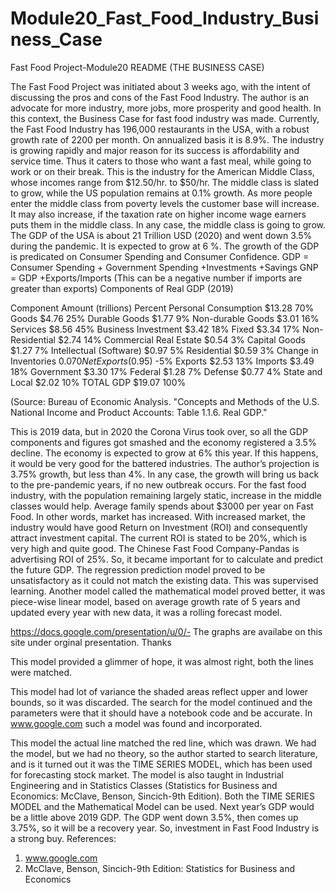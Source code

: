 # Module20_Fast_Food_Industry_Business_Case
Fast Food Project-Module20
README (THE BUSINESS CASE)

The Fast Food Project was initiated about 3 weeks ago, with the intent of discussing the pros and cons of the Fast Food Industry. The author is an advocate for more industry, more jobs, more prosperity and good health. In this context, the Business Case for fast food industry was made.
Currently, the Fast Food Industry has 196,000 restaurants in the USA, with a robust growth rate of 2200 per month. On annualized basis it is 8.9%. The industry is growing rapidly and major reason for its success is affordability and service time.  Thus it caters to those who want a fast meal, while going to work or on their break. This is the industry for the American Middle Class, whose incomes range from $12.50/hr. to $50/hr. The middle class is slated to grow, while the US population remains at 0.1% growth. As more people enter the middle class from poverty levels the customer base will increase. It may also increase, if the taxation rate on higher income wage earners puts them in the middle class. In any case, the middle class is going to grow.
The GDP of the USA is about 21 Trillion USD (2020) and went down 3.5% during the pandemic. It is expected to grow at 6 %.  The growth of the GDP is predicated on Consumer Spending and Consumer Confidence.
GDP = Consumer Spending + Government Spending +Investments +Savings
GNP = GDP +Exports/Imports (This can be a negative number if imports are greater than exports)
Components of Real GDP (2019)		
		
Component	Amount (trillions)	Percent
Personal Consumption	$13.28 	70%
  Goods	$4.76 	25%
    Durable Goods	$1.77 	9%
    Non-durable Goods	$3.01 	16%
  Services	$8.56 	45%
Business Investment	$3.42 	18%
  Fixed	$3.34 	17%
    Non-Residential	$2.74 	14%
      Commercial Real Estate	$0.54 	3%
      Capital Goods	$1.27 	7%
      Intellectual (Software)	$0.97 	5%
    Residential	$0.59 	3%
  Change in Inventories	$0.07 	0%
Net Exports	($0.95)	-5%
  Exports	$2.53 	13%
  Imports	$3.49 	18%
Government	$3.30 	17%
  Federal	$1.28 	7%
    Defense	$0.77 	4%
  State and Local	$2.02 	10%
TOTAL GDP	$19.07 	100%
		
(Source: Bureau of Economic Analysis. "Concepts and Methods of the U.S. National Income and Product Accounts: Table 1.1.6. Real GDP."		
		
This is 2019 data, but in 2020 the Corona Virus took over, so all the GDP components and figures got smashed and the economy registered a 3.5% decline.  The economy is expected to grow at 6% this year. If this happens, it would be very good for the battered industries. The author’s projection is 3.75% growth, but less than 4%. In any case, the growth will bring us back to the pre-pandemic years, if no new outbreak occurs.
For the fast food industry, with the population remaining largely static, increase in the middle classes would help. Average family spends about $3000 per year on Fast Food. In other words, market has increased. With increased market, the industry would have good Return on Investment (ROI) and consequently attract investment capital. The current ROI is stated to be 20%, which is very high and quite good. The Chinese Fast Food Company-Pandas is advertising ROI of 25%.
So, it became important for to calculate and predict the future GDP. The regression prediction model proved to be unsatisfactory as it could not match the existing data. This was supervised learning.
Another model called the mathematical model proved better, it was piece-wise linear model, based on average growth rate of 5 years and updated every year with new data, it was a rolling forecast model.

https://docs.google.com/presentation/u/0/- The graphs are availabe on this site under orginal presentation. Thanks
 
This model provided a glimmer of hope, it was almost right, both the lines were matched.
  
 This model had lot of variance the shaded areas reflect upper and lower bounds, so it was discarded.
The search for the model continued and the parameters were that it should have a notebook code and be accurate. In www.google.com such a model was found and incorporated.
 

This model the actual line matched the red line, which was drawn. We had the model, but we had no theory, so the author started to search literature, and is it turned out it was the TIME SERIES MODEL, which has been used for forecasting stock market.  The model is also taught in Industrial Engineering and in Statistics Classes (Statistics for Business and Economics: McClave, Benson, Sincich-9th Edition).
Both the TIME SERIES MODEL and the Mathematical Model can be used. Next year’s GDP would be a little above 2019 GDP. The GDP went down 3.5%, then comes up 3.75%, so it will be a recovery year.
So, investment in Fast Food Industry is a strong buy.
References:
1.	www.google.com
2.	McClave, Benson, Sincich-9th Edition: Statistics for Business and Economics

